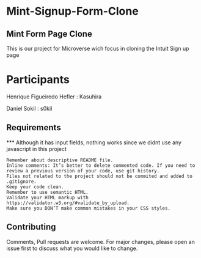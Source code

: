 # Mint-Signup-Form-Clone



## Mint Form Page Clone

​This is our project for Microverse wich focus in cloning the Intuit Sign up page

# Participants

​Henrique Figueiredo Hefler : Kasuhira

Daniel Sokil : s0kil

## Requirements

*** Although it has input fields, nothing works since we didnt use any javascript in this project

    Remember about descriptive README file.
    Inline comments: It’s better to delete commented code. If you need to review a previous version of your code, use git history.
    Files not related to the project should not be commited and added to .gitignore.
    Keep your code clean.
    Remember to use semantic HTML.
    Validate your HTML markup with https://validator.w3.org/#validate_by_upload.
    Make sure you DON’T make common mistakes in your CSS styles.

## Contributing

Comments, Pull requests are welcome. For major changes, please open an issue first to discuss what you would like to change.
